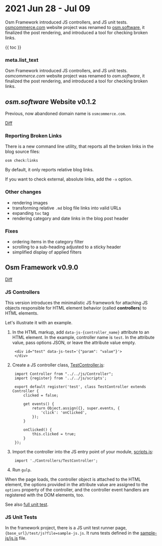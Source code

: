 # 2021 Jun 28 - Jul 09

Osm Framework introduced JS controllers, and JS unit tests. [osmcommerce.com](https://osm.software/) website project was renamed to [osm.software](https://osm.software/), it finalized the post rendering, and introduced a tool for checking broken links.  
 
{{ toc }}

### meta.list_text

Osm Framework introduced JS controllers, and JS unit tests. *osmcommerce.com*
website project was renamed to *osm.software*, it
finalized the post rendering, and introduced a tool for checking broken links.

## *osm.software* Website v0.1.2

Previous, now abandoned domain name is `osmcommerce.com`. 

[Diff](https://github.com/osmphp/osmsoftware-website/compare/v0.1.1...v0.1.2)

### Reporting Broken Links

There is a new command line utility, that reports all the broken links in the blog
source files:

    osm check:links
    
By default, it only reports relative blog links. 

If you want to check external, absolute links, add the `-x` option.

### Other changes

* rendering images
* transforming relative `.md` blog file links into valid URLs
* expanding `toc` tag
* rendering category and date links in the blog post header

### Fixes

* ordering items in the category filter
* scrolling to a sub-heading adjusted to a sticky header
* simplified display of applied filters    

## Osm Framework v0.9.0

[Diff](https://github.com/osmphp/framework/compare/v0.8.4...v0.9.0)

### JS Controllers

This version introduces the minimalistic JS framework for attaching JS objects 
responsible for HTML element behavior (called **controllers**) to HTML elements.

Let's illustrate it with an example. 

1. In the HTML markup, add `data-js-{controller_name}` attribute to an HTML element. In the example, controller name is `test`. In the attribute value, pass options JSON, or leave the attribute value empty. 
    
        <div id="test" data-js-test='{"param": "value"}'>
        </div>
 
2. Create a JS controller class, [TestController.js](https://github.com/osmphp/framework/blob/HEAD/themes/_front__tailwind_samples/js/sample-js/Controllers/TestController.js):

        import Controller from "../../js/Controller";
        import {register} from '../../js/scripts';
        
        export default register('test', class TestController extends Controller {
            clicked = false;
        
            get events() {
                return Object.assign({}, super.events, {
                    'click': 'onClicked',
                });
            }
        
            onClicked() {
                this.clicked = true;
            }
        });

3. Import the controller into the JS entry point of your module, [scripts.js](https://github.com/osmphp/framework/blob/HEAD/themes/_front__tailwind_samples/js/sample-js/scripts.js):

        import './Controllers/TestController';

4. Run `gulp`.

When the page loads, the controller object is attached to the HTML element, the options
provided in the attribute value are assigned to the `options` property of the controller, and the controller event handlers are registered with the DOM elements, too. 

See also [full unit test](https://github.com/osmphp/framework/blob/HEAD/themes/_front__tailwind_samples/files/sample-js/js.js).

### JS Unit Tests

In the framework project, there is a JS unit test runner page, `{base_url}/test/js?file=sample-js.js`. It runs tests defined in the [sample-js/js.js](https://github.com/osmphp/framework/blob/HEAD/themes/_front__tailwind_samples/files/sample-js/js.js) file.
